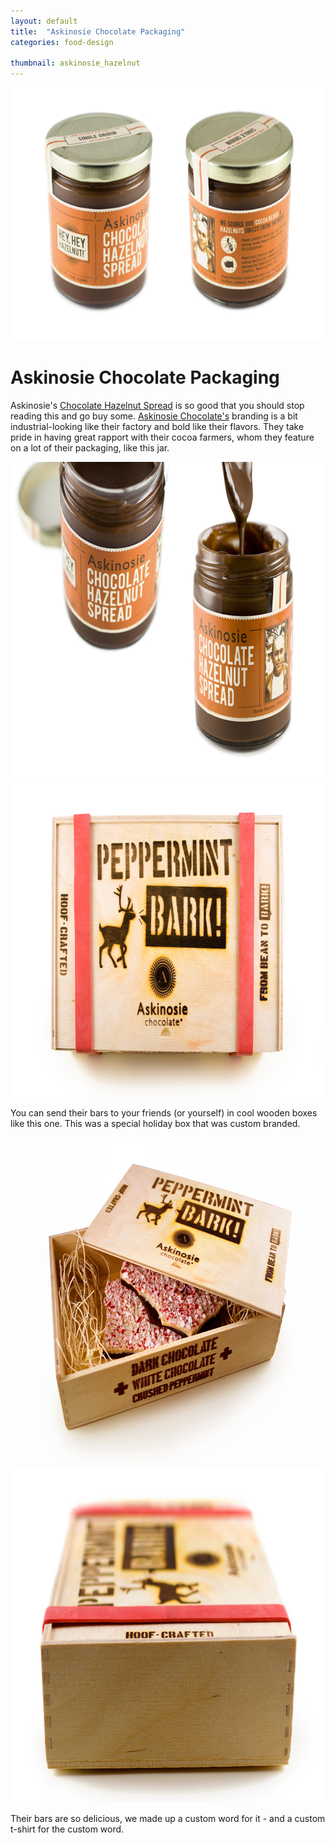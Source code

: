 ```yaml
---
layout: default
title:  "Askinosie Chocolate Packaging"
categories: food-design

thumbnail: askinosie_hazelnut
---
```


<img src="/images/askinosie_hazelnut_01.jpg" width="790" height="405">

# Askinosie Chocolate Packaging

Askinosie's [Chocolate Hazelnut Spread](http://www.askinosie.com/p-107-hey-hey-hazelnut-chocolate-hazelnut-spread.aspx) is so good that you should stop reading this and go buy some. [Askinosie Chocolate's](http://www.askinosie.com/) branding is a bit industrial-looking like their factory and bold like their flavors. They take pride in having great rapport with their cocoa farmers, whom they feature on a lot of their packaging, like this jar.

<img src="/images/askinosie_hazelnut_02.jpg" width="790" height="505">

<img src="/images/askinosie_box_01.jpg" width="790" height="508">

You can send their bars to your friends (or yourself) in cool wooden boxes like this one. This was a special holiday box that was custom branded.

<img src="/images/askinosie_box_02.jpg" width="790" height="527">

<img src="/images/askinosie_box_03.jpg" width="790" height="534">



Their bars are so delicious, we made up a custom word for it - and a custom t-shirt for the custom word.

